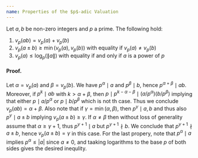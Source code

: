 ```yaml
---
name: Properties of the $p$-adic Valuation
---
```


Let $a,b$ be non-zero integers and $p$ a prime. The following hold:

1. $v_p(ab) = v_p(a) + v_p(b)$
2. $v_p(a\pm b) \geq \min(v_p(a), v_p(b))$ with equality if $v_p(a)\neq v_p(b)$
3. $v_p(a) \leq \log_p(\|a\|)$ with equality if and only if $a$ is a power of $p$

#### Proof.
Let $\alpha = v_p(a)$ and $\beta = v_p(b)$. We have $p^\alpha\mid a$ and $p^\beta\mid b$, hence $p^{\alpha+\beta}\mid ab$. Moreover, if $p^k\mid ab$ with $k > \alpha + \beta$, then $p\mid p^{k-\alpha-\beta}\mid (a/p^\alpha)(b/p^\beta)$ implying that either $p\mid a/p^\alpha$ or $p\mid b/p^\beta$ which is not th case. Thus we conclude $v_p(ab) = \alpha + \beta$. Also note that if $\gamma = \min(\alpha,\beta)$, then $p^\gamma\mid a,b$ and thus also $p^\gamma\mid a\pm b$ implying $v_p(a\pm b)\geq \gamma$. If $\alpha \neq \beta$ then without loss of generality assume that $\alpha \geq \gamma + 1$, thus $p^{\gamma + 1}\mid a$ but $p^{\gamma+1}\nmid b$. We conclude that $p^{\gamma+1}\nmid a\pm b$, hence $v_p(a\pm b) = \gamma$ in this case. For the last propery, note that $p^\alpha\mid a$ implies $p^\alpha\leq |a|$ since $a\neq 0$, and taaking logarithms to the base $p$ of both sides gives the desired inequlity.